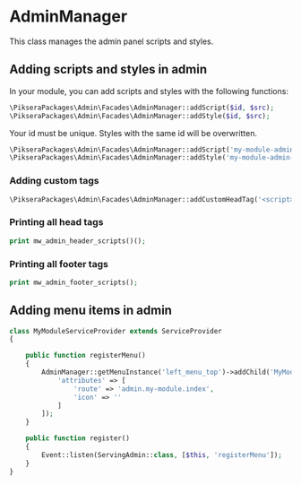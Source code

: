 
# AdminManager

This class manages the admin panel scripts and styles.

## Adding scripts and styles in admin

In your module, you can add scripts and styles with the following functions:

```php
\PikseraPackages\Admin\Facades\AdminManager::addScript($id, $src);
\PikseraPackages\Admin\Facades\AdminManager::addStyle($id, $src);
```

Your id must be unique. Styles with the same id will be overwritten.

```php
\PikseraPackages\Admin\Facades\AdminManager::addScript('my-module-admin-js', module_url() . 'my-module/js/admin.js');
\PikseraPackages\Admin\Facades\AdminManager::addStyle('my-module-admin-css', module_url() . 'my-module/css/admin.css');
```

### Adding custom tags

```php
\PikseraPackages\Admin\Facades\AdminManager::addCustomHeadTag('<script>alert("ok")</script>');
```
 

### Printing all head tags 
  
 ```php
print mw_admin_header_scripts()();    
```

### Printing all footer tags

 ```php
print mw_admin_footer_scripts();    
```



## Adding menu items in admin

```php
class MyModuleServiceProvider extends ServiceProvider
{

    public function registerMenu()
    {
        AdminManager::getMenuInstance('left_menu_top')->addChild('MyModule', [
            'attributes' => [
                'route' => 'admin.my-module.index',
                'icon' => ''
            ]
        ]);
    }

    public function register()
    {
        Event::listen(ServingAdmin::class, [$this, 'registerMenu']);
    }
}
```

 




 

